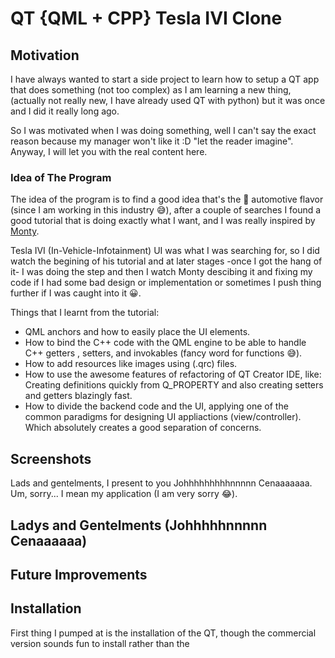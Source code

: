 # QT {QML + CPP} Tesla IVI Clone

## Motivation

I have always wanted to start a side project to learn how to setup a QT app that does something (not too complex) as I am learning a new thing, (actually not really new, I have already used QT with python) but it was once and I did it really long ago.

So I was motivated when I was doing something, well I can't say the exact reason because my manager won't like it :D "let the reader imagine". Anyway, I will let you with the real content here.

### Idea of The Program

The idea of the program is to find a good idea that's the 🚗 automotive flavor (since I am working in this industry 😅), after a couple of searches I found a good tutorial that is doing exactly what I want, and I was really inspired by [Monty](https://www.youtube.com/watch?v=Tq-E6lqO6tM).

Tesla IVI (In-Vehicle-Infotainment) UI was what I was searching for, so I did watch the begining of his tutorial and at later stages -once I got the hang of it- I was doing the step and then I watch Monty descibing it and fixing my code if I had some bad design or implementation or sometimes I push thing further if I was caught into it 😀.

Things that I learnt from the tutorial:

* QML anchors and how to easily place the UI elements.
* How to bind the C++ code with the QML engine to be able to handle C++ getters , setters, and invokables (fancy word for functions 😅).
* How to add resources like images using (.qrc) files.
* How to use the awesome features of refactoring of QT Creator IDE, like: Creating definitions quickly from Q_PROPERTY and also creating setters and getters blazingly fast.
* How to divide the backend code and the UI, applying one of the common paradigms for designing UI appliactions (view/controller). Which absolutely creates a good separation of concerns.

## Screenshots

Lads and gentelments, I present to you Johhhhhhhhhnnnnn Cenaaaaaaa. Um, sorry... I mean my application (I am very sorry 😂).


## Ladys and Gentelments (Johhhhhnnnnn Cenaaaaaa)

## Future Improvements

## Installation

First thing I pumped at is the installation of the QT, though the commercial version sounds fun to install rather than the
